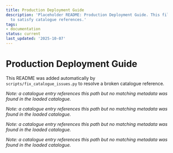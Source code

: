 ```yaml
---
title: Production Deployment Guide
description: 'Placeholder README: Production Deployment Guide. This file was auto-generated
  to satisfy catalogue references.'
tags:
- documentation
status: current
last_updated: '2025-10-07'
---
```


# Production Deployment Guide

This README was added automatically by `scripts/fix_catalogue_issues.py` to resolve a broken catalogue reference.

*Note: a catalogue entry references this path but no matching metadata was found in the loaded catalogue.*

*Note: a catalogue entry references this path but no matching metadata was found in the loaded catalogue.*

*Note: a catalogue entry references this path but no matching metadata was found in the loaded catalogue.*

*Note: a catalogue entry references this path but no matching metadata was found in the loaded catalogue.*
